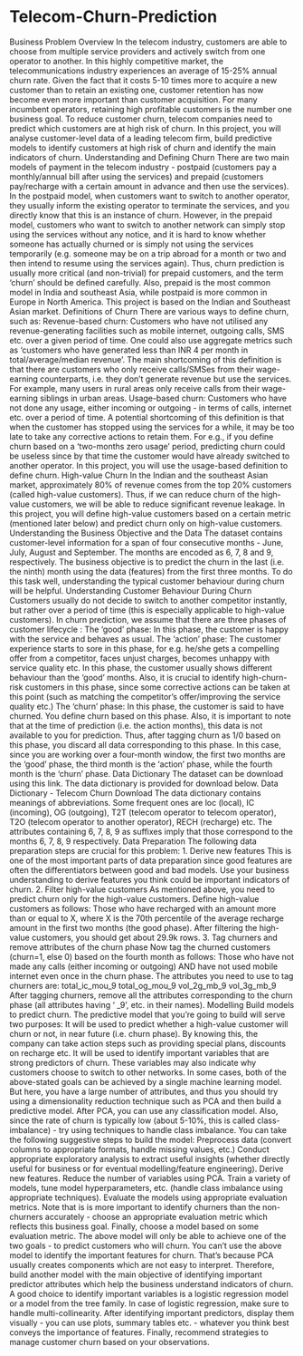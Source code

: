 # Telecom-Churn-Prediction
 Business Problem Overview In the telecom industry, customers are able to choose from multiple service providers and actively switch from one operator to another. In this highly competitive market, the telecommunications industry experiences an average of 15-25% annual churn rate. Given the fact that it costs 5-10 times more to acquire a new customer than to retain an existing one, customer retention has now become even more important than customer acquisition.     For many incumbent operators, retaining high profitable customers is the number one business goal.     To reduce customer churn, telecom companies need to predict which customers are at high risk of churn.     In this project, you will analyse customer-level data of a leading telecom firm, build predictive models to identify customers at high risk of churn and identify the main indicators of churn.     Understanding and Defining Churn There are two main models of payment in the telecom industry - postpaid (customers pay a monthly/annual bill after using the services) and prepaid (customers pay/recharge with a certain amount in advance and then use the services).     In the postpaid model, when customers want to switch to another operator, they usually inform the existing operator to terminate the services, and you directly know that this is an instance of churn.     However, in the prepaid model, customers who want to switch to another network can simply stop using the services without any notice, and it is hard to know whether someone has actually churned or is simply not using the services temporarily (e.g. someone may be on a trip abroad for a month or two and then intend to resume using the services again).     Thus, churn prediction is usually more critical (and non-trivial) for prepaid customers, and the term ‘churn’ should be defined carefully.  Also, prepaid is the most common model in India and southeast Asia, while postpaid is more common in Europe in North America.     This project is based on the Indian and Southeast Asian market.     Definitions of Churn There are various ways to define churn, such as:  Revenue-based churn: Customers who have not utilised any revenue-generating facilities such as mobile internet, outgoing calls, SMS etc. over a given period of time. One could also use aggregate metrics such as ‘customers who have generated less than INR 4 per month in total/average/median revenue’.     The main shortcoming of this definition is that there are customers who only receive calls/SMSes from their wage-earning counterparts, i.e. they don’t generate revenue but use the services. For example, many users in rural areas only receive calls from their wage-earning siblings in urban areas.     Usage-based churn: Customers who have not done any usage, either incoming or outgoing - in terms of calls, internet etc. over a period of time.     A potential shortcoming of this definition is that when the customer has stopped using the services for a while, it may be too late to take any corrective actions to retain them. For e.g., if you define churn based on a ‘two-months zero usage’ period, predicting churn could be useless since by that time the customer would have already switched to another operator.     In this project, you will use the usage-based definition to define churn.     High-value Churn In the Indian and the southeast Asian market, approximately 80% of revenue comes from the top 20% customers (called high-value customers). Thus, if we can reduce churn of the high-value customers, we will be able to reduce significant revenue leakage.     In this project, you will define high-value customers based on a certain metric (mentioned later below) and predict churn only on high-value customers.     Understanding the Business Objective and the Data The dataset contains customer-level information for a span of four consecutive months - June, July, August and September. The months are encoded as 6, 7, 8 and 9, respectively.    The business objective is to predict the churn in the last (i.e. the ninth) month using the data (features) from the first three months. To do this task well, understanding the typical customer behaviour during churn will be helpful.     Understanding Customer Behaviour During Churn Customers usually do not decide to switch to another competitor instantly, but rather over a period of time (this is especially applicable to high-value customers). In churn prediction, we assume that there are three phases of customer lifecycle :  The ‘good’ phase: In this phase, the customer is happy with the service and behaves as usual.  The ‘action’ phase: The customer experience starts to sore in this phase, for e.g. he/she gets a compelling offer from a  competitor, faces unjust charges, becomes unhappy with service quality etc. In this phase, the customer usually shows different behaviour than the ‘good’ months. Also, it is crucial to identify high-churn-risk customers in this phase, since some corrective actions can be taken at this point (such as matching the competitor’s offer/improving the service quality etc.)  The ‘churn’ phase: In this phase, the customer is said to have churned. You define churn based on this phase. Also, it is important to note that at the time of prediction (i.e. the action months), this data is not available to you for prediction. Thus, after tagging churn as 1/0 based on this phase, you discard all data corresponding to this phase.     In this case, since you are working over a four-month window, the first two months are the ‘good’ phase, the third month is the ‘action’ phase, while the fourth month is the ‘churn’ phase.     Data Dictionary The dataset can be download using this link. The data dictionary is provided for download below.  Data Dictionary - Telecom Churn Download The data dictionary contains meanings of abbreviations. Some frequent ones are loc (local), IC (incoming), OG (outgoing), T2T (telecom operator to telecom operator), T2O (telecom operator to another operator), RECH (recharge) etc.     The attributes containing 6, 7, 8, 9 as suffixes imply that those correspond to the months 6, 7, 8, 9 respectively.     Data Preparation The following data preparation steps are crucial for this problem:     1. Derive new features  This is one of the most important parts of data preparation since good features are often the differentiators between good and bad models. Use your business understanding to derive features you think could be important indicators of churn.     2. Filter high-value customers  As mentioned above, you need to predict churn only for the high-value customers. Define high-value customers as follows: Those who have recharged with an amount more than or equal to X, where X is the 70th percentile of the average recharge amount in the first two months (the good phase).     After filtering the high-value customers, you should get about 29.9k rows.     3. Tag churners and remove attributes of the churn phase  Now tag the churned customers (churn=1, else 0) based on the fourth month as follows: Those who have not made any calls (either incoming or outgoing) AND have not used mobile internet even once in the churn phase. The attributes you need to use to tag churners are:  total_ic_mou_9  total_og_mou_9  vol_2g_mb_9  vol_3g_mb_9   After tagging churners, remove all the attributes corresponding to the churn phase (all attributes having ‘ _9’, etc. in their names).     Modelling Build models to predict churn. The predictive model that you’re going to build will serve two purposes:  It will be used to predict whether a high-value customer will churn or not, in near future (i.e. churn phase). By knowing this, the company can take action steps such as providing special plans, discounts on recharge etc.  It will be used to identify important variables that are strong predictors of churn. These variables may also indicate why customers choose to switch to other networks.     In some cases, both of the above-stated goals can be achieved by a single machine learning model. But here, you have a large number of attributes, and thus you should try using a dimensionality reduction technique such as PCA and then build a predictive model. After PCA, you can use any classification model.     Also, since the rate of churn is typically low (about 5-10%, this is called class-imbalance) - try using techniques to handle class imbalance.      You can take the following suggestive steps to build the model:  Preprocess data (convert columns to appropriate formats, handle missing values, etc.)  Conduct appropriate exploratory analysis to extract useful insights (whether directly useful for business or for eventual modelling/feature engineering).  Derive new features.  Reduce the number of variables using PCA.  Train a variety of models, tune model hyperparameters, etc. (handle class imbalance using appropriate techniques).  Evaluate the models using appropriate evaluation metrics. Note that is is more important to identify churners than the non-churners accurately - choose an appropriate evaluation metric which reflects this business goal.  Finally, choose a model based on some evaluation metric.     The above model will only be able to achieve one of the two goals - to predict customers who will churn. You can’t use the above model to identify the important features for churn. That’s because PCA usually creates components which are not easy to interpret.     Therefore, build another model with the main objective of identifying important predictor attributes which help the business understand indicators of churn. A good choice to identify important variables is a logistic regression model or a model from the tree family. In case of logistic regression, make sure to handle multi-collinearity.     After identifying important predictors, display them visually - you can use plots, summary tables etc. - whatever you think best conveys the importance of features.     Finally, recommend strategies to manage customer churn based on your observations.
